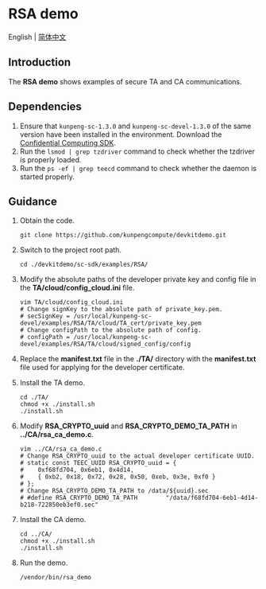 # **RSA demo**

English | [简体中文](README.md)

## Introduction

The **RSA demo** shows examples of secure TA and CA communications.

## Dependencies

1. Ensure that `kunpeng-sc-1.3.0` and `kunpeng-sc-devel-1.3.0` of the same version have been installed in the environment. Download the [Confidential Computing SDK](https://mirrors.huaweicloud.com/kunpeng/archive/Kunpeng_SDK/itrustee/).
2. Run the `lsmod | grep tzdriver` command to check whether the tzdriver is properly loaded.
3. Run the  `ps -ef | grep teecd` command to check whether the daemon is started properly.

## Guidance

1. Obtain the code.

   ```shell
   git clone https://github.com/kunpengcompute/devkitdemo.git
   ```

2. Switch to the project root path.

   ```shell
   cd ./devkitdemo/sc-sdk/examples/RSA/
   ```

3. Modify the absolute paths of the developer private key and config file in the **TA/cloud/config_cloud.ini** file.

   ```shell
   vim TA/cloud/config_cloud.ini
   # Change signKey to the absolute path of private_key.pem.
   # secSignKey = /usr/local/kunpeng-sc-devel/examples/RSA/TA/cloud/TA_cert/private_key.pem
   # Change configPath to the absolute path of config.
   # configPath = /usr/local/kunpeng-sc-devel/examples/RSA/TA/cloud/signed_config/config
   ```

4. Replace the **manifest.txt** file in the **./TA/** directory with the **manifest.txt** file used for applying for the
   developer certificate.

5. Install the TA demo.

   ```shell
   cd ./TA/
   chmod +x ./install.sh
   ./install.sh
   ```

6. Modify **RSA_CRYPTO_uuid** and **RSA_CRYPTO_DEMO_TA_PATH** in **../CA/rsa_ca_demo.c**.

   ```shell
   vim ../CA/rsa_ca_demo.c
   # Change RSA_CRYPTO_uuid to the actual developer certificate UUID.
   # static const TEEC_UUID RSA_CRYPTO_uuid = {
   #    0xf68fd704, 0x6eb1, 0x4d14,
   #    { 0xb2, 0x18, 0x72, 0x28, 0x50, 0xeb, 0x3e, 0xf0 }
   # };
   # Change RSA_CRYPTO_DEMO_TA_PATH to /data/${uuid}.sec
   # #define RSA_CRYPTO_DEMO_TA_PATH        "/data/f68fd704-6eb1-4d14-b218-722850eb3ef0.sec"
   ```

7. Install the CA demo.

   ```shell
   cd ../CA/
   chmod +x ./install.sh
   ./install.sh
   ```

8. Run the demo.

   ```shell
   /vendor/bin/rsa_demo
   ```
